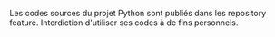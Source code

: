 Les codes sources du projet Python sont publiés dans les repository feature.
Interdiction d'utiliser ses codes à de fins personnels.
